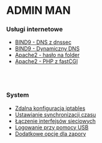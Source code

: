 <a name="menu"></a>
# ADMIN MAN
<h3>Usługi internetowe</h3>
<ul>
  <li><a href="https://github.com/Sofmic/admin-man/blob/master/bind9-debian">BIND9 - DNS z dnssec</a></li>
  <li><a href="https://github.com/Sofmic/admin-man/blob/master/ddns">BIND9 - Dynamiczny DNS</a></li>
  <li><a href="https://github.com/Sofmic/admin-man/blob/master/PasswordInApache2">Apache2 - hasło na folder</a></li>
  <li><a href="https://github.com/Sofmic/admin-man/blob/master/php%26fastCGI on Apache">Apache2 - PHP z fastCGI</a></li>
</ul>

<br><br>
<h3>System</h3>
<ul>
  <li><a href="https://github.com/Sofmic/admin-man/blob/master/remote-conf-iptables">Zdalna konfiguracja iptables</a></li>
  <li><a href="https://github.com/Sofmic/admin-man/blob/master/set-ntp-server">Ustawianie synchronizacji czasu</a></li>
  <li><a href="https://github.com/Sofmic/admin-man/blob/master/team-interface">Łączenie interfejsów sieciowych</a></li>
  <li><a href="https://github.com/Sofmic/admin-man/blob/master/usb-login">Logowanie przy pomocy USB</a></li>
  <li><a href="https://github.com/Sofmic/admin-man/blob/master/firewall-for-iptables">Dodatkowe opcje dla zapory</a></li>
</ul>
